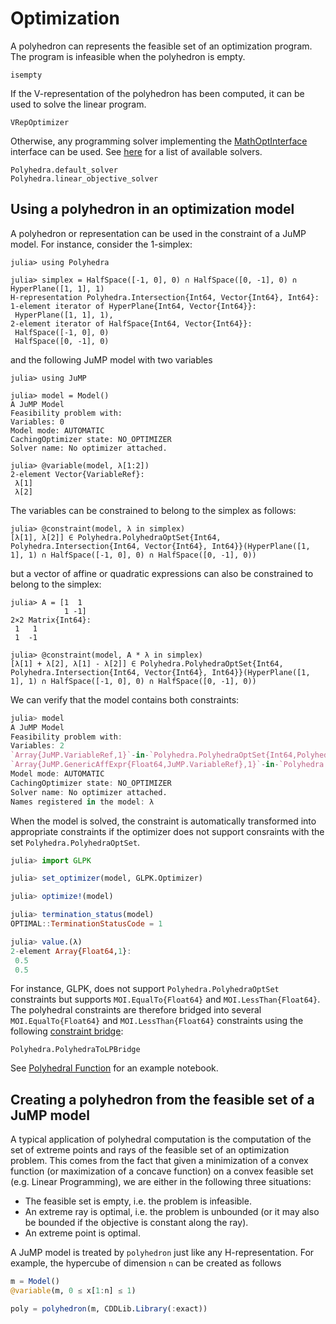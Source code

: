 # Optimization

A polyhedron can represents the feasible set of an optimization program.
The program is infeasible when the polyhedron is empty.

```@docs
isempty
```

If the V-representation of the polyhedron has been computed, it can be used to solve the linear program.
```@docs
VRepOptimizer
```

Otherwise, any programming solver implementing the [MathOptInterface](https://github.com/jump-dev/MathOptInterface.jl) interface can be used.
See [here](http://jump.dev/JuMP.jl/dev/installation/#Getting-Solvers-1) for a list of available solvers.
```@docs
Polyhedra.default_solver
Polyhedra.linear_objective_solver
```

## Using a polyhedron in an optimization model

A polyhedron or representation can be used in the constraint of a JuMP model.
For instance, consider the 1-simplex:
```jldoctest jump-in-hrep
julia> using Polyhedra

julia> simplex = HalfSpace([-1, 0], 0) ∩ HalfSpace([0, -1], 0) ∩ HyperPlane([1, 1], 1)
H-representation Polyhedra.Intersection{Int64, Vector{Int64}, Int64}:
1-element iterator of HyperPlane{Int64, Vector{Int64}}:
 HyperPlane([1, 1], 1),
2-element iterator of HalfSpace{Int64, Vector{Int64}}:
 HalfSpace([-1, 0], 0)
 HalfSpace([0, -1], 0)
```
and the following JuMP model with two variables
```jldoctest jump-in-hrep
julia> using JuMP

julia> model = Model()
A JuMP Model
Feasibility problem with:
Variables: 0
Model mode: AUTOMATIC
CachingOptimizer state: NO_OPTIMIZER
Solver name: No optimizer attached.

julia> @variable(model, λ[1:2])
2-element Vector{VariableRef}:
 λ[1]
 λ[2]
```

The variables can be constrained to belong to the simplex as follows:
```jldoctest jump-in-hrep
julia> @constraint(model, λ in simplex)
[λ[1], λ[2]] ∈ Polyhedra.PolyhedraOptSet{Int64, Polyhedra.Intersection{Int64, Vector{Int64}, Int64}}(HyperPlane([1, 1], 1) ∩ HalfSpace([-1, 0], 0) ∩ HalfSpace([0, -1], 0))
```
but a vector of affine or quadratic expressions can also be constrained to belong to the simplex:
```jldoctest jump-in-hrep
julia> A = [1  1
            1 -1]
2×2 Matrix{Int64}:
 1   1
 1  -1

julia> @constraint(model, A * λ in simplex)
[λ[1] + λ[2], λ[1] - λ[2]] ∈ Polyhedra.PolyhedraOptSet{Int64, Polyhedra.Intersection{Int64, Vector{Int64}, Int64}}(HyperPlane([1, 1], 1) ∩ HalfSpace([-1, 0], 0) ∩ HalfSpace([0, -1], 0))
```
We can verify that the model contains both constraints:
```julia
julia> model
A JuMP Model
Feasibility problem with:
Variables: 2
`Array{JuMP.VariableRef,1}`-in-`Polyhedra.PolyhedraOptSet{Int64,Polyhedra.Intersection{Int64,Array{Int64,1},Int64}}`: 1 constraint
`Array{JuMP.GenericAffExpr{Float64,JuMP.VariableRef},1}`-in-`Polyhedra.PolyhedraOptSet{Int64,Polyhedra.Intersection{Int64,Array{Int64,1},Int64}}`: 1 constraint
Model mode: AUTOMATIC
CachingOptimizer state: NO_OPTIMIZER
Solver name: No optimizer attached.
Names registered in the model: λ
```
When the model is solved, the constraint is automatically transformed into
appropriate constraints if the optimizer does not support consraints with the
set `Polyhedra.PolyhedraOptSet`.
```julia
julia> import GLPK

julia> set_optimizer(model, GLPK.Optimizer)

julia> optimize!(model)

julia> termination_status(model)
OPTIMAL::TerminationStatusCode = 1

julia> value.(λ)
2-element Array{Float64,1}:
 0.5
 0.5
```
For instance, GLPK, does not support
`Polyhedra.PolyhedraOptSet` constraints but supports `MOI.EqualTo{Float64}` and
`MOI.LessThan{Float64}`. The polyhedral constraints are therefore
bridged into several `MOI.EqualTo{Float64}` and `MOI.LessThan{Float64}`
constraints using the following
[constraint bridge](http://jump.dev/MathOptInterface.jl/stable/apimanual/#Constraint-bridges-1):
```@docs
Polyhedra.PolyhedraToLPBridge
```

See [Polyhedral Function](https://github.com/JuliaPolyhedra/Polyhedra.jl/blob/master/examples/Polyhedral%20Function.ipynb) for an example notebook.

## Creating a polyhedron from the feasible set of a JuMP model

A typical application of polyhedral computation is the computation of the set of extreme points and rays of the feasible set of an optimization problem.
This comes from the fact that given a minimization of a convex function (or maximization of a concave function) on a convex feasible set (e.g. Linear Programming),
we are either in the following three situations:

- The feasible set is empty, i.e. the problem is infeasible.
- An extreme ray is optimal, i.e. the problem is unbounded (or it may also be bounded if the objective is constant along the ray).
- An extreme point is optimal.

A JuMP model is treated by `polyhedron` just like any H-representation. For example, the hypercube of dimension `n` can be created as follows
```julia
m = Model()
@variable(m, 0 ≤ x[1:n] ≤ 1)

poly = polyhedron(m, CDDLib.Library(:exact))
```

